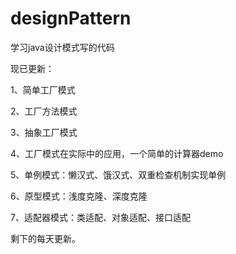 # designPattern

学习java设计模式写的代码

现已更新：

1、简单工厂模式

2、工厂方法模式

3、抽象工厂模式

4、工厂模式在实际中的应用，一个简单的计算器demo

5、单例模式：懒汉式、饿汉式、双重检查机制实现单例

6、原型模式：浅度克隆、深度克隆

7、适配器模式：类适配、对象适配、接口适配

剩下的每天更新。


